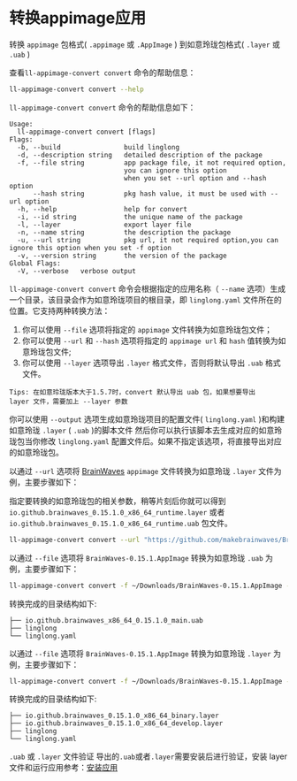 <!--
SPDX-FileCopyrightText: 2024 UnionTech Software Technology Co., Ltd.

SPDX-License-Identifier: LGPL-3.0-or-later
-->

# 转换appimage应用

转换 `appimage` 包格式( `.appimage` 或 `.AppImage` ) 到如意玲珑包格式( `.layer` 或 `.uab` )

查看`ll-appimage-convert convert` 命令的帮助信息：

```bash
ll-appimage-convert convert --help
```

`ll-appimage-convert convert` 命令的帮助信息如下：

```text
Usage:
  ll-appimage-convert convert [flags]
Flags:
  -b, --build                build linglong
  -d, --description string   detailed description of the package
  -f, --file string          app package file, it not required option,
                             you can ignore this option
                             when you set --url option and --hash option
      --hash string          pkg hash value, it must be used with --url option
  -h, --help                 help for convert
  -i, --id string            the unique name of the package
  -l, --layer                export layer file
  -n, --name string          the description the package
  -u, --url string           pkg url, it not required option,you can ignore this option when you set -f option
  -v, --version string       the version of the package
Global Flags:
  -V, --verbose   verbose output
```

`ll-appimage-convert convert` 命令会根据指定的应用名称（ `--name` 选项）生成一个目录，该目录会作为如意玲珑项目的根目录，即 `linglong.yaml` 文件所在的位置。它支持两种转换方法：

1. 你可以使用 `--file` 选项将指定的 `appimage` 文件转换为如意玲珑包文件；
2. 你可以使用 `--url` 和 `--hash` 选项将指定的 `appimage url` 和 `hash` 值转换为如意玲珑包文件;
3. 你可以使用 `--layer` 选项导出 `.layer` 格式文件，否则将默认导出 `.uab` 格式文件。

`Tips: 在如意玲珑版本大于1.5.7时，convert 默认导出 uab 包，如果想要导出 layer 文件，需要加上 --layer 参数`

你可以使用 `--output` 选项生成如意玲珑项目的配置文件( `linglong.yaml` )和构建如意玲珑 `.layer` ( `.uab` )的脚本文件
然后你可以执行该脚本去生成对应的如意玲珑包当你修改 `linglong.yaml` 配置文件后。如果不指定该选项，将直接导出对应的如意玲珑包。

以通过 `--url` 选项将 [BrainWaves](https://github.com/makebrainwaves/BrainWaves/releases/download/v0.15.1/BrainWaves-0.15.1.AppImage) `appimage` 文件转换为如意玲珑 `.layer` 文件为例，主要步骤如下：

指定要转换的如意玲珑包的相关参数，稍等片刻后你就可以得到 `io.github.brainwaves_0.15.1.0_x86_64_runtime.layer` 或者 `io.github.brainwaves_0.15.1.0_x86_64_runtime.uab` 包文件。

```bash
ll-appimage-convert convert --url "https://github.com/makebrainwaves/BrainWaves/releases/download/v0.15.1/BrainWaves-0.15.1.AppImage" --hash "04fcfb9ccf5c0437cd3007922fdd7cd1d0a73883fd28e364b79661dbd25a4093" --name "io.github.brainwaves" --id "io.github.brainwaves" --version "0.15.1.0" --description "io.github.brainwaves" -b
```

以通过 `--file` 选项将 `BrainWaves-0.15.1.AppImage` 转换为如意玲珑 `.uab` 为例，主要步骤如下：

```bash
ll-appimage-convert convert -f ~/Downloads/BrainWaves-0.15.1.AppImage --name "io.github.brainwaves" --id "io.github.brainwaves" --version "0.15.1.0" --description "io.github.brainwaves" -b
```

转换完成的目录结构如下:

```text
├── io.github.brainwaves_x86_64_0.15.1.0_main.uab
├── linglong
└── linglong.yaml
```

以通过 `--file` 选项将 `BrainWaves-0.15.1.AppImage` 转换为如意玲珑 `.layer` 为例，主要步骤如下：

```bash
ll-appimage-convert convert -f ~/Downloads/BrainWaves-0.15.1.AppImage --name "io.github.brainwaves" --id "io.github.brainwaves" --version "0.15.1.0" --description "io.github.brainwaves" -b --layer
```

转换完成的目录结构如下:

```text
├── io.github.brainwaves_0.15.1.0_x86_64_binary.layer
├── io.github.brainwaves_0.15.1.0_x86_64_develop.layer
├── linglong
└── linglong.yaml
```

`.uab` 或 `.layer` 文件验证
导出的`.uab`或者`.layer`需要安装后进行验证，安装 layer 文件和运行应用参考：[安装应用](../ll-cli/install.md)
